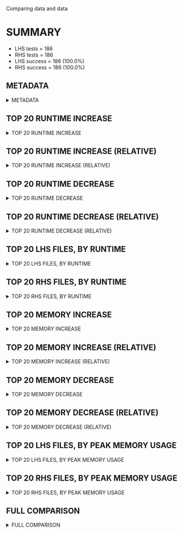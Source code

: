 Comparing data and data


# SUMMARY
- LHS tests = 186
- RHS tests = 186
- LHS success = 186  (100.0%)
- RHS success = 186  (100.0%)


## METADATA

<details><summary>METADATA</summary>

# LHS
<pre>
Ramon benchmark for Z3
-
Job description: 
Job tag: smt-sls-clausal-lookahead
Z3 repo: https://github.com/Z3Prover/z3
Z3 commit: 22e4054674a291d83f59019273ff0b24f24295bf
Z3 branch: master
Z3 options: "-T:20 -v:2 -st tactic.default_tactic="(then simplify propagate-values solve-eqs simplify sls-smt)" model_validate=true sls.arith_use_clausal_lookahead=true"
Z3 inputs: inputs/QF_NIA_MCM
Z3 commit message: add clausal lookahead to arithmetic solver as part of portfolio

have legacy qfbv-sls solver use nnf pre-processing. It relies on it for correctness of the score updates.

</pre>
# RHS
<pre>
Ramon benchmark for Z3
-
Job description: 
Job tag: smt-sls-clausal-lookahead
Z3 repo: https://github.com/Z3Prover/z3
Z3 commit: 22e4054674a291d83f59019273ff0b24f24295bf
Z3 branch: master
Z3 options: "-T:20 -v:2 -st tactic.default_tactic="(then simplify propagate-values solve-eqs simplify sls-smt)" model_validate=true sls.arith_use_clausal_lookahead=true"
Z3 inputs: inputs/QF_NIA_MCM
Z3 commit message: add clausal lookahead to arithmetic solver as part of portfolio

have legacy qfbv-sls solver use nnf pre-processing. It relies on it for correctness of the score updates.

</pre>
</details>


## TOP 20 RUNTIME INCREASE

<details><summary>TOP 20 RUNTIME INCREASE</summary>

|FILE                                                                                        |TIME_L     |TIME_R     |DIFF(s)    |DIFF(%)|
|-------------|-------------:|-------------:|--------------:|------------:|
|01.smt2                                                                                     |  17.305s  |  17.305s  |   0.000s  | 0.0%|
|02.smt2                                                                                     |  19.975s  |  19.975s  |   0.000s  | 0.0%|
|03.smt2                                                                                     |   4.777s  |   4.777s  |   0.000s  | 0.0%|
|04.smt2                                                                                     |  20.007s  |  20.007s  |   0.000s  | 0.0%|
|05.smt2                                                                                     |  19.996s  |  19.996s  |   0.000s  | 0.0%|
|06.smt2                                                                                     |   0.090s  |   0.090s  |   0.000s  | 0.0%|
|07.smt2                                                                                     |   0.795s  |   0.795s  |   0.000s  | 0.0%|
|08.smt2                                                                                     |  19.999s  |  19.999s  |   0.000s  | 0.0%|
|09.smt2                                                                                     |  20.004s  |  20.004s  |   0.000s  | 0.0%|
|10.smt2                                                                                     |   0.922s  |   0.922s  |   0.000s  | 0.0%|
|100.smt2                                                                                    |  19.942s  |  19.942s  |   0.000s  | 0.0%|
|101.smt2                                                                                    |  20.001s  |  20.001s  |   0.000s  | 0.0%|
|102.smt2                                                                                    |  20.048s  |  20.048s  |   0.000s  | 0.0%|
|103.smt2                                                                                    |  19.996s  |  19.996s  |   0.000s  | 0.0%|
|104.smt2                                                                                    |   1.100s  |   1.100s  |   0.000s  | 0.0%|
|105.smt2                                                                                    |  20.008s  |  20.008s  |   0.000s  | 0.0%|
|106.smt2                                                                                    |  20.004s  |  20.004s  |   0.000s  | 0.0%|
|107.smt2                                                                                    |   0.084s  |   0.084s  |   0.000s  | 0.0%|
|108.smt2                                                                                    |  20.010s  |  20.010s  |   0.000s  | 0.0%|
|109.smt2                                                                                    |   0.123s  |   0.123s  |   0.000s  | 0.0%|
</details>


## TOP 20 RUNTIME INCREASE (RELATIVE)

<details><summary>TOP 20 RUNTIME INCREASE (RELATIVE)</summary>

|FILE                                                                                        |TIME_L     |TIME_R     |DIFF(s)    |DIFF(%)|
|-------------|-------------:|-------------:|--------------:|------------:|
|01.smt2                                                                                     |  17.305s  |  17.305s  |   0.000s  | 0.0%|
|02.smt2                                                                                     |  19.975s  |  19.975s  |   0.000s  | 0.0%|
|03.smt2                                                                                     |   4.777s  |   4.777s  |   0.000s  | 0.0%|
|04.smt2                                                                                     |  20.007s  |  20.007s  |   0.000s  | 0.0%|
|05.smt2                                                                                     |  19.996s  |  19.996s  |   0.000s  | 0.0%|
|06.smt2                                                                                     |   0.090s  |   0.090s  |   0.000s  | 0.0%|
|07.smt2                                                                                     |   0.795s  |   0.795s  |   0.000s  | 0.0%|
|08.smt2                                                                                     |  19.999s  |  19.999s  |   0.000s  | 0.0%|
|09.smt2                                                                                     |  20.004s  |  20.004s  |   0.000s  | 0.0%|
|10.smt2                                                                                     |   0.922s  |   0.922s  |   0.000s  | 0.0%|
|100.smt2                                                                                    |  19.942s  |  19.942s  |   0.000s  | 0.0%|
|101.smt2                                                                                    |  20.001s  |  20.001s  |   0.000s  | 0.0%|
|102.smt2                                                                                    |  20.048s  |  20.048s  |   0.000s  | 0.0%|
|103.smt2                                                                                    |  19.996s  |  19.996s  |   0.000s  | 0.0%|
|104.smt2                                                                                    |   1.100s  |   1.100s  |   0.000s  | 0.0%|
|105.smt2                                                                                    |  20.008s  |  20.008s  |   0.000s  | 0.0%|
|106.smt2                                                                                    |  20.004s  |  20.004s  |   0.000s  | 0.0%|
|107.smt2                                                                                    |   0.084s  |   0.084s  |   0.000s  | 0.0%|
|108.smt2                                                                                    |  20.010s  |  20.010s  |   0.000s  | 0.0%|
|109.smt2                                                                                    |   0.123s  |   0.123s  |   0.000s  | 0.0%|
</details>


## TOP 20 RUNTIME DECREASE

<details><summary>TOP 20 RUNTIME DECREASE</summary>

|FILE                                                                                        |TIME_L     |TIME_R     |DIFF(s)    |DIFF(%)|
|-------------|-------------:|-------------:|--------------:|------------:|
|01.smt2                                                                                     |  17.305s  |  17.305s  |   0.000s  | 0.0%|
|02.smt2                                                                                     |  19.975s  |  19.975s  |   0.000s  | 0.0%|
|03.smt2                                                                                     |   4.777s  |   4.777s  |   0.000s  | 0.0%|
|04.smt2                                                                                     |  20.007s  |  20.007s  |   0.000s  | 0.0%|
|05.smt2                                                                                     |  19.996s  |  19.996s  |   0.000s  | 0.0%|
|06.smt2                                                                                     |   0.090s  |   0.090s  |   0.000s  | 0.0%|
|07.smt2                                                                                     |   0.795s  |   0.795s  |   0.000s  | 0.0%|
|08.smt2                                                                                     |  19.999s  |  19.999s  |   0.000s  | 0.0%|
|09.smt2                                                                                     |  20.004s  |  20.004s  |   0.000s  | 0.0%|
|10.smt2                                                                                     |   0.922s  |   0.922s  |   0.000s  | 0.0%|
|100.smt2                                                                                    |  19.942s  |  19.942s  |   0.000s  | 0.0%|
|101.smt2                                                                                    |  20.001s  |  20.001s  |   0.000s  | 0.0%|
|102.smt2                                                                                    |  20.048s  |  20.048s  |   0.000s  | 0.0%|
|103.smt2                                                                                    |  19.996s  |  19.996s  |   0.000s  | 0.0%|
|104.smt2                                                                                    |   1.100s  |   1.100s  |   0.000s  | 0.0%|
|105.smt2                                                                                    |  20.008s  |  20.008s  |   0.000s  | 0.0%|
|106.smt2                                                                                    |  20.004s  |  20.004s  |   0.000s  | 0.0%|
|107.smt2                                                                                    |   0.084s  |   0.084s  |   0.000s  | 0.0%|
|108.smt2                                                                                    |  20.010s  |  20.010s  |   0.000s  | 0.0%|
|109.smt2                                                                                    |   0.123s  |   0.123s  |   0.000s  | 0.0%|
</details>


## TOP 20 RUNTIME DECREASE (RELATIVE)

<details><summary>TOP 20 RUNTIME DECREASE (RELATIVE)</summary>

|FILE                                                                                        |TIME_L     |TIME_R     |DIFF(s)    |DIFF(%)|
|-------------|-------------:|-------------:|--------------:|------------:|
|01.smt2                                                                                     |  17.305s  |  17.305s  |   0.000s  | 0.0%|
|02.smt2                                                                                     |  19.975s  |  19.975s  |   0.000s  | 0.0%|
|03.smt2                                                                                     |   4.777s  |   4.777s  |   0.000s  | 0.0%|
|04.smt2                                                                                     |  20.007s  |  20.007s  |   0.000s  | 0.0%|
|05.smt2                                                                                     |  19.996s  |  19.996s  |   0.000s  | 0.0%|
|06.smt2                                                                                     |   0.090s  |   0.090s  |   0.000s  | 0.0%|
|07.smt2                                                                                     |   0.795s  |   0.795s  |   0.000s  | 0.0%|
|08.smt2                                                                                     |  19.999s  |  19.999s  |   0.000s  | 0.0%|
|09.smt2                                                                                     |  20.004s  |  20.004s  |   0.000s  | 0.0%|
|10.smt2                                                                                     |   0.922s  |   0.922s  |   0.000s  | 0.0%|
|100.smt2                                                                                    |  19.942s  |  19.942s  |   0.000s  | 0.0%|
|101.smt2                                                                                    |  20.001s  |  20.001s  |   0.000s  | 0.0%|
|102.smt2                                                                                    |  20.048s  |  20.048s  |   0.000s  | 0.0%|
|103.smt2                                                                                    |  19.996s  |  19.996s  |   0.000s  | 0.0%|
|104.smt2                                                                                    |   1.100s  |   1.100s  |   0.000s  | 0.0%|
|105.smt2                                                                                    |  20.008s  |  20.008s  |   0.000s  | 0.0%|
|106.smt2                                                                                    |  20.004s  |  20.004s  |   0.000s  | 0.0%|
|107.smt2                                                                                    |   0.084s  |   0.084s  |   0.000s  | 0.0%|
|108.smt2                                                                                    |  20.010s  |  20.010s  |   0.000s  | 0.0%|
|109.smt2                                                                                    |   0.123s  |   0.123s  |   0.000s  | 0.0%|
</details>


## TOP 20 LHS FILES, BY RUNTIME

<details><summary>TOP 20 LHS FILES, BY RUNTIME</summary>

|FILE                                                                                       |TIME     |MEM        |
|------------|----------:|---------:|
|66.smt2                                                                                    |  20.505s |35.22MiB|
|18.smt2                                                                                    |  20.345s |30.932MiB|
|182.smt2                                                                                   |  20.193s |3249.0MiB|
|52.smt2                                                                                    |  20.180s |35.188MiB|
|178.smt2                                                                                   |  20.174s |2441.0MiB|
|183.smt2                                                                                   |  20.142s |3247.0MiB|
|180.smt2                                                                                   |  20.135s |2257.0MiB|
|174.smt2                                                                                   |  20.119s |1649.0MiB|
|176.smt2                                                                                   |  20.105s |2402.0MiB|
|175.smt2                                                                                   |  20.093s |1649.0MiB|
|173.smt2                                                                                   |  20.093s |1685.0MiB|
|90.smt2                                                                                    |  20.089s |35.196MiB|
|172.smt2                                                                                   |  20.088s |2036.0MiB|
|181.smt2                                                                                   |  20.079s |3034.0MiB|
|179.smt2                                                                                   |  20.065s |2258.0MiB|
|158.smt2                                                                                   |  20.063s |599.0MiB|
|163.smt2                                                                                   |  20.048s |599.0MiB|
|102.smt2                                                                                   |  20.048s |35.316MiB|
|168.smt2                                                                                   |  20.047s |594.0MiB|
|169.smt2                                                                                   |  20.043s |881.0MiB|
</details>


## TOP 20 RHS FILES, BY RUNTIME

<details><summary>TOP 20 RHS FILES, BY RUNTIME</summary>

|FILE                                                                                       |TIME     |MEM        |
|------------|----------:|---------:|
|66.smt2                                                                                    |  20.505s |35.22MiB|
|18.smt2                                                                                    |  20.345s |30.932MiB|
|182.smt2                                                                                   |  20.193s |3249.0MiB|
|52.smt2                                                                                    |  20.180s |35.188MiB|
|178.smt2                                                                                   |  20.174s |2441.0MiB|
|183.smt2                                                                                   |  20.142s |3247.0MiB|
|180.smt2                                                                                   |  20.135s |2257.0MiB|
|174.smt2                                                                                   |  20.119s |1649.0MiB|
|176.smt2                                                                                   |  20.105s |2402.0MiB|
|175.smt2                                                                                   |  20.093s |1649.0MiB|
|173.smt2                                                                                   |  20.093s |1685.0MiB|
|90.smt2                                                                                    |  20.089s |35.196MiB|
|172.smt2                                                                                   |  20.088s |2036.0MiB|
|181.smt2                                                                                   |  20.079s |3034.0MiB|
|179.smt2                                                                                   |  20.065s |2258.0MiB|
|158.smt2                                                                                   |  20.063s |599.0MiB|
|163.smt2                                                                                   |  20.048s |599.0MiB|
|102.smt2                                                                                   |  20.048s |35.316MiB|
|168.smt2                                                                                   |  20.047s |594.0MiB|
|169.smt2                                                                                   |  20.043s |881.0MiB|
</details>


## TOP 20 MEMORY INCREASE

<details><summary>TOP 20 MEMORY INCREASE</summary>

|FILE                                                                                        |MEM_L         |MEM_R         |DIFF            |DIFF(%)|
|-------------|-------------:|-------------:|--------------:|------------:|
|01.smt2                                                                                     |28.332MiB|28.332MiB|0B| 0.0%|
|02.smt2                                                                                     |25.332MiB|25.332MiB|0B| 0.0%|
|03.smt2                                                                                     |26.224MiB|26.224MiB|0B| 0.0%|
|04.smt2                                                                                     |23.78MiB|23.78MiB|0B| 0.0%|
|05.smt2                                                                                     |27.392MiB|27.392MiB|0B| 0.0%|
|06.smt2                                                                                     |20.124MiB|20.124MiB|0B| 0.0%|
|07.smt2                                                                                     |23.916MiB|23.916MiB|0B| 0.0%|
|08.smt2                                                                                     |22.052MiB|22.052MiB|0B| 0.0%|
|09.smt2                                                                                     |23.284MiB|23.284MiB|0B| 0.0%|
|10.smt2                                                                                     |25.172MiB|25.172MiB|0B| 0.0%|
|100.smt2                                                                                    |30.992MiB|30.992MiB|0B| 0.0%|
|101.smt2                                                                                    |27.592MiB|27.592MiB|0B| 0.0%|
|102.smt2                                                                                    |35.316MiB|35.316MiB|0B| 0.0%|
|103.smt2                                                                                    |30.98MiB|30.98MiB|0B| 0.0%|
|104.smt2                                                                                    |33.916MiB|33.916MiB|0B| 0.0%|
|105.smt2                                                                                    |99.0MiB|99.0MiB|0B| 0.0%|
|106.smt2                                                                                    |119.0MiB|119.0MiB|0B| 0.0%|
|107.smt2                                                                                    |26.296MiB|26.296MiB|0B| 0.0%|
|108.smt2                                                                                    |98.0MiB|98.0MiB|0B| 0.0%|
|109.smt2                                                                                    |27.144MiB|27.144MiB|0B| 0.0%|
</details>


## TOP 20 MEMORY INCREASE (RELATIVE)

<details><summary>TOP 20 MEMORY INCREASE (RELATIVE)</summary>

|FILE                                                                                        |MEM_L         |MEM_R         |DIFF            |DIFF(%)|
|-------------|-------------:|-------------:|--------------:|------------:|
|01.smt2                                                                                     |28.332MiB|28.332MiB|0B| 0.0%|
|02.smt2                                                                                     |25.332MiB|25.332MiB|0B| 0.0%|
|03.smt2                                                                                     |26.224MiB|26.224MiB|0B| 0.0%|
|04.smt2                                                                                     |23.78MiB|23.78MiB|0B| 0.0%|
|05.smt2                                                                                     |27.392MiB|27.392MiB|0B| 0.0%|
|06.smt2                                                                                     |20.124MiB|20.124MiB|0B| 0.0%|
|07.smt2                                                                                     |23.916MiB|23.916MiB|0B| 0.0%|
|08.smt2                                                                                     |22.052MiB|22.052MiB|0B| 0.0%|
|09.smt2                                                                                     |23.284MiB|23.284MiB|0B| 0.0%|
|10.smt2                                                                                     |25.172MiB|25.172MiB|0B| 0.0%|
|100.smt2                                                                                    |30.992MiB|30.992MiB|0B| 0.0%|
|101.smt2                                                                                    |27.592MiB|27.592MiB|0B| 0.0%|
|102.smt2                                                                                    |35.316MiB|35.316MiB|0B| 0.0%|
|103.smt2                                                                                    |30.98MiB|30.98MiB|0B| 0.0%|
|104.smt2                                                                                    |33.916MiB|33.916MiB|0B| 0.0%|
|105.smt2                                                                                    |99.0MiB|99.0MiB|0B| 0.0%|
|106.smt2                                                                                    |119.0MiB|119.0MiB|0B| 0.0%|
|107.smt2                                                                                    |26.296MiB|26.296MiB|0B| 0.0%|
|108.smt2                                                                                    |98.0MiB|98.0MiB|0B| 0.0%|
|109.smt2                                                                                    |27.144MiB|27.144MiB|0B| 0.0%|
</details>


## TOP 20 MEMORY DECREASE

<details><summary>TOP 20 MEMORY DECREASE</summary>

|FILE                                                                                        |MEM_L         |MEM_R         |DIFF            |DIFF(%)|
|-------------|-------------:|-------------:|--------------:|------------:|
|01.smt2                                                                                     |28.332MiB|28.332MiB|0B| 0.0%|
|02.smt2                                                                                     |25.332MiB|25.332MiB|0B| 0.0%|
|03.smt2                                                                                     |26.224MiB|26.224MiB|0B| 0.0%|
|04.smt2                                                                                     |23.78MiB|23.78MiB|0B| 0.0%|
|05.smt2                                                                                     |27.392MiB|27.392MiB|0B| 0.0%|
|06.smt2                                                                                     |20.124MiB|20.124MiB|0B| 0.0%|
|07.smt2                                                                                     |23.916MiB|23.916MiB|0B| 0.0%|
|08.smt2                                                                                     |22.052MiB|22.052MiB|0B| 0.0%|
|09.smt2                                                                                     |23.284MiB|23.284MiB|0B| 0.0%|
|10.smt2                                                                                     |25.172MiB|25.172MiB|0B| 0.0%|
|100.smt2                                                                                    |30.992MiB|30.992MiB|0B| 0.0%|
|101.smt2                                                                                    |27.592MiB|27.592MiB|0B| 0.0%|
|102.smt2                                                                                    |35.316MiB|35.316MiB|0B| 0.0%|
|103.smt2                                                                                    |30.98MiB|30.98MiB|0B| 0.0%|
|104.smt2                                                                                    |33.916MiB|33.916MiB|0B| 0.0%|
|105.smt2                                                                                    |99.0MiB|99.0MiB|0B| 0.0%|
|106.smt2                                                                                    |119.0MiB|119.0MiB|0B| 0.0%|
|107.smt2                                                                                    |26.296MiB|26.296MiB|0B| 0.0%|
|108.smt2                                                                                    |98.0MiB|98.0MiB|0B| 0.0%|
|109.smt2                                                                                    |27.144MiB|27.144MiB|0B| 0.0%|
</details>


## TOP 20 MEMORY DECREASE (RELATIVE)

<details><summary>TOP 20 MEMORY DECREASE (RELATIVE)</summary>

|FILE                                                                                        |MEM_L         |MEM_R         |DIFF            |DIFF(%)|
|-------------|-------------:|-------------:|--------------:|------------:|
|01.smt2                                                                                     |28.332MiB|28.332MiB|0B| 0.0%|
|02.smt2                                                                                     |25.332MiB|25.332MiB|0B| 0.0%|
|03.smt2                                                                                     |26.224MiB|26.224MiB|0B| 0.0%|
|04.smt2                                                                                     |23.78MiB|23.78MiB|0B| 0.0%|
|05.smt2                                                                                     |27.392MiB|27.392MiB|0B| 0.0%|
|06.smt2                                                                                     |20.124MiB|20.124MiB|0B| 0.0%|
|07.smt2                                                                                     |23.916MiB|23.916MiB|0B| 0.0%|
|08.smt2                                                                                     |22.052MiB|22.052MiB|0B| 0.0%|
|09.smt2                                                                                     |23.284MiB|23.284MiB|0B| 0.0%|
|10.smt2                                                                                     |25.172MiB|25.172MiB|0B| 0.0%|
|100.smt2                                                                                    |30.992MiB|30.992MiB|0B| 0.0%|
|101.smt2                                                                                    |27.592MiB|27.592MiB|0B| 0.0%|
|102.smt2                                                                                    |35.316MiB|35.316MiB|0B| 0.0%|
|103.smt2                                                                                    |30.98MiB|30.98MiB|0B| 0.0%|
|104.smt2                                                                                    |33.916MiB|33.916MiB|0B| 0.0%|
|105.smt2                                                                                    |99.0MiB|99.0MiB|0B| 0.0%|
|106.smt2                                                                                    |119.0MiB|119.0MiB|0B| 0.0%|
|107.smt2                                                                                    |26.296MiB|26.296MiB|0B| 0.0%|
|108.smt2                                                                                    |98.0MiB|98.0MiB|0B| 0.0%|
|109.smt2                                                                                    |27.144MiB|27.144MiB|0B| 0.0%|
</details>


## TOP 20 LHS FILES, BY PEAK MEMORY USAGE

<details><summary>TOP 20 LHS FILES, BY PEAK MEMORY USAGE</summary>

|FILE                                                                                       |TIME     |MEM        |
|------------|----------:|---------:|
|182.smt2                                                                                   |  20.193s |3249.0MiB|
|183.smt2                                                                                   |  20.142s |3247.0MiB|
|181.smt2                                                                                   |  20.079s |3034.0MiB|
|178.smt2                                                                                   |  20.174s |2441.0MiB|
|176.smt2                                                                                   |  20.105s |2402.0MiB|
|179.smt2                                                                                   |  20.065s |2258.0MiB|
|180.smt2                                                                                   |  20.135s |2257.0MiB|
|172.smt2                                                                                   |  20.088s |2036.0MiB|
|173.smt2                                                                                   |  20.093s |1685.0MiB|
|174.smt2                                                                                   |  20.119s |1649.0MiB|
|175.smt2                                                                                   |  20.093s |1649.0MiB|
|169.smt2                                                                                   |  20.043s |881.0MiB|
|165.smt2                                                                                   |  20.019s |609.0MiB|
|158.smt2                                                                                   |  20.063s |599.0MiB|
|163.smt2                                                                                   |  20.048s |599.0MiB|
|168.smt2                                                                                   |  20.047s |594.0MiB|
|160.smt2                                                                                   |  20.039s |566.0MiB|
|171.smt2                                                                                   |  19.823s |548.0MiB|
|161.smt2                                                                                   |  20.027s |440.0MiB|
|159.smt2                                                                                   |  20.029s |432.0MiB|
</details>


## TOP 20 RHS FILES, BY PEAK MEMORY USAGE

<details><summary>TOP 20 RHS FILES, BY PEAK MEMORY USAGE</summary>

|FILE                                                                                       |TIME     |MEM        |
|------------|----------:|---------:|
|182.smt2                                                                                   |  20.193s |3249.0MiB|
|183.smt2                                                                                   |  20.142s |3247.0MiB|
|181.smt2                                                                                   |  20.079s |3034.0MiB|
|178.smt2                                                                                   |  20.174s |2441.0MiB|
|176.smt2                                                                                   |  20.105s |2402.0MiB|
|179.smt2                                                                                   |  20.065s |2258.0MiB|
|180.smt2                                                                                   |  20.135s |2257.0MiB|
|172.smt2                                                                                   |  20.088s |2036.0MiB|
|173.smt2                                                                                   |  20.093s |1685.0MiB|
|174.smt2                                                                                   |  20.119s |1649.0MiB|
|175.smt2                                                                                   |  20.093s |1649.0MiB|
|169.smt2                                                                                   |  20.043s |881.0MiB|
|165.smt2                                                                                   |  20.019s |609.0MiB|
|158.smt2                                                                                   |  20.063s |599.0MiB|
|163.smt2                                                                                   |  20.048s |599.0MiB|
|168.smt2                                                                                   |  20.047s |594.0MiB|
|160.smt2                                                                                   |  20.039s |566.0MiB|
|171.smt2                                                                                   |  19.823s |548.0MiB|
|161.smt2                                                                                   |  20.027s |440.0MiB|
|159.smt2                                                                                   |  20.029s |432.0MiB|
</details>


## FULL COMPARISON

<details><summary>FULL COMPARISON</summary>

|FILE                                                                                        |TIME_L     |TIME_R     |DIFF(s)    |DIFF(%)|
|-------------|-------------:|-------------:|--------------:|------------:|
|01.smt2                                                                                     |  17.305s  |  17.305s  |   0.000s  | 0.0%|
|02.smt2                                                                                     |  19.975s  |  19.975s  |   0.000s  | 0.0%|
|03.smt2                                                                                     |   4.777s  |   4.777s  |   0.000s  | 0.0%|
|04.smt2                                                                                     |  20.007s  |  20.007s  |   0.000s  | 0.0%|
|05.smt2                                                                                     |  19.996s  |  19.996s  |   0.000s  | 0.0%|
|06.smt2                                                                                     |   0.090s  |   0.090s  |   0.000s  | 0.0%|
|07.smt2                                                                                     |   0.795s  |   0.795s  |   0.000s  | 0.0%|
|08.smt2                                                                                     |  19.999s  |  19.999s  |   0.000s  | 0.0%|
|09.smt2                                                                                     |  20.004s  |  20.004s  |   0.000s  | 0.0%|
|10.smt2                                                                                     |   0.922s  |   0.922s  |   0.000s  | 0.0%|
|100.smt2                                                                                    |  19.942s  |  19.942s  |   0.000s  | 0.0%|
|101.smt2                                                                                    |  20.001s  |  20.001s  |   0.000s  | 0.0%|
|102.smt2                                                                                    |  20.048s  |  20.048s  |   0.000s  | 0.0%|
|103.smt2                                                                                    |  19.996s  |  19.996s  |   0.000s  | 0.0%|
|104.smt2                                                                                    |   1.100s  |   1.100s  |   0.000s  | 0.0%|
|105.smt2                                                                                    |  20.008s  |  20.008s  |   0.000s  | 0.0%|
|106.smt2                                                                                    |  20.004s  |  20.004s  |   0.000s  | 0.0%|
|107.smt2                                                                                    |   0.084s  |   0.084s  |   0.000s  | 0.0%|
|108.smt2                                                                                    |  20.010s  |  20.010s  |   0.000s  | 0.0%|
|109.smt2                                                                                    |   0.123s  |   0.123s  |   0.000s  | 0.0%|
|11.smt2                                                                                     |  19.999s  |  19.999s  |   0.000s  | 0.0%|
|110.smt2                                                                                    |  20.005s  |  20.005s  |   0.000s  | 0.0%|
|111.smt2                                                                                    |  20.016s  |  20.016s  |   0.000s  | 0.0%|
|112.smt2                                                                                    |  19.990s  |  19.990s  |   0.000s  | 0.0%|
|113.smt2                                                                                    |   0.055s  |   0.055s  |   0.000s  | 0.0%|
|114.smt2                                                                                    |  20.006s  |  20.006s  |   0.000s  | 0.0%|
|115.smt2                                                                                    |   0.213s  |   0.213s  |   0.000s  | 0.0%|
|116.smt2                                                                                    |  19.991s  |  19.991s  |   0.000s  | 0.0%|
|117.smt2                                                                                    |   0.115s  |   0.115s  |   0.000s  | 0.0%|
|118.smt2                                                                                    |   0.098s  |   0.098s  |   0.000s  | 0.0%|
|119.smt2                                                                                    |  19.984s  |  19.984s  |   0.000s  | 0.0%|
|12.smt2                                                                                     |   0.123s  |   0.123s  |   0.000s  | 0.0%|
|120.smt2                                                                                    |  19.856s  |  19.856s  |   0.000s  | 0.0%|
|121.smt2                                                                                    |  20.026s  |  20.026s  |   0.000s  | 0.0%|
|122.smt2                                                                                    |  20.015s  |  20.015s  |   0.000s  | 0.0%|
|123.smt2                                                                                    |  15.200s  |  15.200s  |   0.000s  | 0.0%|
|124.smt2                                                                                    |  19.942s  |  19.942s  |   0.000s  | 0.0%|
|125.smt2                                                                                    |  20.007s  |  20.007s  |   0.000s  | 0.0%|
|126.smt2                                                                                    |  18.867s  |  18.867s  |   0.000s  | 0.0%|
|127.smt2                                                                                    |  20.013s  |  20.013s  |   0.000s  | 0.0%|
|128.smt2                                                                                    |  20.023s  |  20.023s  |   0.000s  | 0.0%|
|129.smt2                                                                                    |  20.013s  |  20.013s  |   0.000s  | 0.0%|
|13.smt2                                                                                     |   2.009s  |   2.009s  |   0.000s  | 0.0%|
|130.smt2                                                                                    |  19.978s  |  19.978s  |   0.000s  | 0.0%|
|131.smt2                                                                                    |  20.002s  |  20.002s  |   0.000s  | 0.0%|
|132.smt2                                                                                    |  20.028s  |  20.028s  |   0.000s  | 0.0%|
|133.smt2                                                                                    |  20.032s  |  20.032s  |   0.000s  | 0.0%|
|134.smt2                                                                                    |  19.983s  |  19.983s  |   0.000s  | 0.0%|
|135.smt2                                                                                    |  20.020s  |  20.020s  |   0.000s  | 0.0%|
|136.smt2                                                                                    |  20.025s  |  20.025s  |   0.000s  | 0.0%|
|137.smt2                                                                                    |  20.008s  |  20.008s  |   0.000s  | 0.0%|
|138.smt2                                                                                    |  19.994s  |  19.994s  |   0.000s  | 0.0%|
|139.smt2                                                                                    |  20.017s  |  20.017s  |   0.000s  | 0.0%|
|14.smt2                                                                                     |   1.333s  |   1.333s  |   0.000s  | 0.0%|
|140.smt2                                                                                    |  20.027s  |  20.027s  |   0.000s  | 0.0%|
|141.smt2                                                                                    |  20.013s  |  20.013s  |   0.000s  | 0.0%|
|142.smt2                                                                                    |  20.019s  |  20.019s  |   0.000s  | 0.0%|
|143.smt2                                                                                    |  20.005s  |  20.005s  |   0.000s  | 0.0%|
|144.smt2                                                                                    |  20.009s  |  20.009s  |   0.000s  | 0.0%|
|145.smt2                                                                                    |  20.015s  |  20.015s  |   0.000s  | 0.0%|
|146.smt2                                                                                    |  19.956s  |  19.956s  |   0.000s  | 0.0%|
|147.smt2                                                                                    |  20.012s  |  20.012s  |   0.000s  | 0.0%|
|148.smt2                                                                                    |  20.002s  |  20.002s  |   0.000s  | 0.0%|
|149.smt2                                                                                    |  20.031s  |  20.031s  |   0.000s  | 0.0%|
|15.smt2                                                                                     |   5.080s  |   5.080s  |   0.000s  | 0.0%|
|150.smt2                                                                                    |  20.002s  |  20.002s  |   0.000s  | 0.0%|
|151.smt2                                                                                    |  19.987s  |  19.987s  |   0.000s  | 0.0%|
|152.smt2                                                                                    |   9.170s  |   9.170s  |   0.000s  | 0.0%|
|153.smt2                                                                                    |  20.018s  |  20.018s  |   0.000s  | 0.0%|
|154.smt2                                                                                    |  20.025s  |  20.025s  |   0.000s  | 0.0%|
|155.smt2                                                                                    |  20.000s  |  20.000s  |   0.000s  | 0.0%|
|156.smt2                                                                                    |  20.010s  |  20.010s  |   0.000s  | 0.0%|
|157.smt2                                                                                    |  19.987s  |  19.987s  |   0.000s  | 0.0%|
|158.smt2                                                                                    |  20.063s  |  20.063s  |   0.000s  | 0.0%|
|159.smt2                                                                                    |  20.029s  |  20.029s  |   0.000s  | 0.0%|
|16.smt2                                                                                     |  20.003s  |  20.003s  |   0.000s  | 0.0%|
|160.smt2                                                                                    |  20.039s  |  20.039s  |   0.000s  | 0.0%|
|161.smt2                                                                                    |  20.027s  |  20.027s  |   0.000s  | 0.0%|
|162.smt2                                                                                    |   0.486s  |   0.486s  |   0.000s  | 0.0%|
|163.smt2                                                                                    |  20.048s  |  20.048s  |   0.000s  | 0.0%|
|164.smt2                                                                                    |   0.331s  |   0.331s  |   0.000s  | 0.0%|
|165.smt2                                                                                    |  20.019s  |  20.019s  |   0.000s  | 0.0%|
|166.smt2                                                                                    |   0.353s  |   0.353s  |   0.000s  | 0.0%|
|167.smt2                                                                                    |  20.033s  |  20.033s  |   0.000s  | 0.0%|
|168.smt2                                                                                    |  20.047s  |  20.047s  |   0.000s  | 0.0%|
|169.smt2                                                                                    |  20.043s  |  20.043s  |   0.000s  | 0.0%|
|17.smt2                                                                                     |  19.984s  |  19.984s  |   0.000s  | 0.0%|
|170.smt2                                                                                    |   0.345s  |   0.345s  |   0.000s  | 0.0%|
|171.smt2                                                                                    |  19.823s  |  19.823s  |   0.000s  | 0.0%|
|172.smt2                                                                                    |  20.088s  |  20.088s  |   0.000s  | 0.0%|
|173.smt2                                                                                    |  20.093s  |  20.093s  |   0.000s  | 0.0%|
|174.smt2                                                                                    |  20.119s  |  20.119s  |   0.000s  | 0.0%|
|175.smt2                                                                                    |  20.093s  |  20.093s  |   0.000s  | 0.0%|
|176.smt2                                                                                    |  20.105s  |  20.105s  |   0.000s  | 0.0%|
|177.smt2                                                                                    |   1.817s  |   1.817s  |   0.000s  | 0.0%|
|178.smt2                                                                                    |  20.174s  |  20.174s  |   0.000s  | 0.0%|
|179.smt2                                                                                    |  20.065s  |  20.065s  |   0.000s  | 0.0%|
|18.smt2                                                                                     |  20.345s  |  20.345s  |   0.000s  | 0.0%|
|180.smt2                                                                                    |  20.135s  |  20.135s  |   0.000s  | 0.0%|
|181.smt2                                                                                    |  20.079s  |  20.079s  |   0.000s  | 0.0%|
|182.smt2                                                                                    |  20.193s  |  20.193s  |   0.000s  | 0.0%|
|183.smt2                                                                                    |  20.142s  |  20.142s  |   0.000s  | 0.0%|
|184.smt2                                                                                    |  20.003s  |  20.003s  |   0.000s  | 0.0%|
|185.smt2                                                                                    |  19.988s  |  19.988s  |   0.000s  | 0.0%|
|186.smt2                                                                                    |  19.973s  |  19.973s  |   0.000s  | 0.0%|
|19.smt2                                                                                     |  19.976s  |  19.976s  |   0.000s  | 0.0%|
|20.smt2                                                                                     |  19.936s  |  19.936s  |   0.000s  | 0.0%|
|21.smt2                                                                                     |  20.002s  |  20.002s  |   0.000s  | 0.0%|
|22.smt2                                                                                     |  19.996s  |  19.996s  |   0.000s  | 0.0%|
|23.smt2                                                                                     |  20.002s  |  20.002s  |   0.000s  | 0.0%|
|24.smt2                                                                                     |  19.931s  |  19.931s  |   0.000s  | 0.0%|
|25.smt2                                                                                     |  20.001s  |  20.001s  |   0.000s  | 0.0%|
|26.smt2                                                                                     |  20.003s  |  20.003s  |   0.000s  | 0.0%|
|27.smt2                                                                                     |  19.985s  |  19.985s  |   0.000s  | 0.0%|
|28.smt2                                                                                     |  20.008s  |  20.008s  |   0.000s  | 0.0%|
|29.smt2                                                                                     |  20.003s  |  20.003s  |   0.000s  | 0.0%|
|30.smt2                                                                                     |  19.999s  |  19.999s  |   0.000s  | 0.0%|
|31.smt2                                                                                     |  20.002s  |  20.002s  |   0.000s  | 0.0%|
|32.smt2                                                                                     |  19.998s  |  19.998s  |   0.000s  | 0.0%|
|33.smt2                                                                                     |   7.951s  |   7.951s  |   0.000s  | 0.0%|
|34.smt2                                                                                     |  20.001s  |  20.001s  |   0.000s  | 0.0%|
|35.smt2                                                                                     |  20.001s  |  20.001s  |   0.000s  | 0.0%|
|36.smt2                                                                                     |  19.990s  |  19.990s  |   0.000s  | 0.0%|
|37.smt2                                                                                     |  19.956s  |  19.956s  |   0.000s  | 0.0%|
|38.smt2                                                                                     |  20.006s  |  20.006s  |   0.000s  | 0.0%|
|39.smt2                                                                                     |  19.960s  |  19.960s  |   0.000s  | 0.0%|
|40.smt2                                                                                     |  19.998s  |  19.998s  |   0.000s  | 0.0%|
|41.smt2                                                                                     |  19.999s  |  19.999s  |   0.000s  | 0.0%|
|42.smt2                                                                                     |  19.999s  |  19.999s  |   0.000s  | 0.0%|
|43.smt2                                                                                     |   1.949s  |   1.949s  |   0.000s  | 0.0%|
|44.smt2                                                                                     |  20.002s  |  20.002s  |   0.000s  | 0.0%|
|45.smt2                                                                                     |   0.027s  |   0.027s  |   0.000s  | 0.0%|
|46.smt2                                                                                     |  20.017s  |  20.017s  |   0.000s  | 0.0%|
|47.smt2                                                                                     |  20.008s  |  20.008s  |   0.000s  | 0.0%|
|48.smt2                                                                                     |  19.992s  |  19.992s  |   0.000s  | 0.0%|
|49.smt2                                                                                     |  19.997s  |  19.997s  |   0.000s  | 0.0%|
|50.smt2                                                                                     |  19.996s  |  19.996s  |   0.000s  | 0.0%|
|51.smt2                                                                                     |  19.996s  |  19.996s  |   0.000s  | 0.0%|
|52.smt2                                                                                     |  20.180s  |  20.180s  |   0.000s  | 0.0%|
|53.smt2                                                                                     |  19.982s  |  19.982s  |   0.000s  | 0.0%|
|54.smt2                                                                                     |  20.004s  |  20.004s  |   0.000s  | 0.0%|
|55.smt2                                                                                     |  20.005s  |  20.005s  |   0.000s  | 0.0%|
|56.smt2                                                                                     |  20.003s  |  20.003s  |   0.000s  | 0.0%|
|57.smt2                                                                                     |  19.996s  |  19.996s  |   0.000s  | 0.0%|
|58.smt2                                                                                     |  20.001s  |  20.001s  |   0.000s  | 0.0%|
|59.smt2                                                                                     |  20.001s  |  20.001s  |   0.000s  | 0.0%|
|60.smt2                                                                                     |  20.006s  |  20.006s  |   0.000s  | 0.0%|
|61.smt2                                                                                     |  20.003s  |  20.003s  |   0.000s  | 0.0%|
|62.smt2                                                                                     |  20.003s  |  20.003s  |   0.000s  | 0.0%|
|63.smt2                                                                                     |  20.002s  |  20.002s  |   0.000s  | 0.0%|
|64.smt2                                                                                     |  20.000s  |  20.000s  |   0.000s  | 0.0%|
|65.smt2                                                                                     |  20.002s  |  20.002s  |   0.000s  | 0.0%|
|66.smt2                                                                                     |  20.505s  |  20.505s  |   0.000s  | 0.0%|
|67.smt2                                                                                     |  19.986s  |  19.986s  |   0.000s  | 0.0%|
|68.smt2                                                                                     |  20.002s  |  20.002s  |   0.000s  | 0.0%|
|69.smt2                                                                                     |  19.930s  |  19.930s  |   0.000s  | 0.0%|
|70.smt2                                                                                     |  19.995s  |  19.995s  |   0.000s  | 0.0%|
|71.smt2                                                                                     |  20.005s  |  20.005s  |   0.000s  | 0.0%|
|72.smt2                                                                                     |  19.995s  |  19.995s  |   0.000s  | 0.0%|
|73.smt2                                                                                     |  20.000s  |  20.000s  |   0.000s  | 0.0%|
|74.smt2                                                                                     |  19.993s  |  19.993s  |   0.000s  | 0.0%|
|75.smt2                                                                                     |  20.008s  |  20.008s  |   0.000s  | 0.0%|
|76.smt2                                                                                     |  19.984s  |  19.984s  |   0.000s  | 0.0%|
|77.smt2                                                                                     |  20.000s  |  20.000s  |   0.000s  | 0.0%|
|78.smt2                                                                                     |  19.991s  |  19.991s  |   0.000s  | 0.0%|
|79.smt2                                                                                     |  20.001s  |  20.001s  |   0.000s  | 0.0%|
|80.smt2                                                                                     |  20.003s  |  20.003s  |   0.000s  | 0.0%|
|81.smt2                                                                                     |  20.003s  |  20.003s  |   0.000s  | 0.0%|
|82.smt2                                                                                     |  20.000s  |  20.000s  |   0.000s  | 0.0%|
|83.smt2                                                                                     |  20.001s  |  20.001s  |   0.000s  | 0.0%|
|84.smt2                                                                                     |  19.998s  |  19.998s  |   0.000s  | 0.0%|
|85.smt2                                                                                     |  20.001s  |  20.001s  |   0.000s  | 0.0%|
|86.smt2                                                                                     |  19.995s  |  19.995s  |   0.000s  | 0.0%|
|87.smt2                                                                                     |  20.008s  |  20.008s  |   0.000s  | 0.0%|
|88.smt2                                                                                     |  20.006s  |  20.006s  |   0.000s  | 0.0%|
|89.smt2                                                                                     |  19.988s  |  19.988s  |   0.000s  | 0.0%|
|90.smt2                                                                                     |  20.089s  |  20.089s  |   0.000s  | 0.0%|
|91.smt2                                                                                     |  20.002s  |  20.002s  |   0.000s  | 0.0%|
|92.smt2                                                                                     |  19.841s  |  19.841s  |   0.000s  | 0.0%|
|93.smt2                                                                                     |  20.003s  |  20.003s  |   0.000s  | 0.0%|
|94.smt2                                                                                     |  20.001s  |  20.001s  |   0.000s  | 0.0%|
|95.smt2                                                                                     |  20.000s  |  20.000s  |   0.000s  | 0.0%|
|96.smt2                                                                                     |  19.960s  |  19.960s  |   0.000s  | 0.0%|
|97.smt2                                                                                     |  19.990s  |  19.990s  |   0.000s  | 0.0%|
|98.smt2                                                                                     |  19.987s  |  19.987s  |   0.000s  | 0.0%|
</details>
